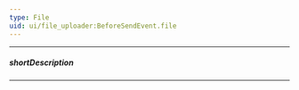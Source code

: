 ```yaml
---
type: File
uid: ui/file_uploader:BeforeSendEvent.file
---
```

---
##### shortDescription
<!-- Description goes here -->

---
<!-- Description goes here -->